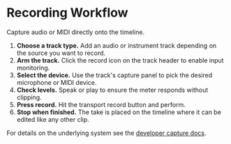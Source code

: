 # Recording Workflow

Capture audio or MIDI directly onto the timeline.

1. **Choose a track type.** Add an audio or instrument track depending on the
   source you want to record.
2. **Arm the track.** Click the record icon on the track header to enable
   input monitoring.
3. **Select the device.** Use the track's capture panel to pick the desired
   microphone or MIDI device.
4. **Check levels.** Speak or play to ensure the meter responds without
   clipping.
5. **Press record.** Hit the transport record button and perform.
6. **Stop when finished.** The take is placed on the timeline where it can be
   edited like any other clip.

For details on the underlying system see the
[developer capture docs](../../docs-dev/architecture/capture/overview.md).
